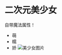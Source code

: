 
# 二次元美少女
自带魔法属性！
- 萌
- 糯
- 娇
![美少女图片](https://b-ssl.duitang.com/uploads/item/201502/27/20150227111549_fciaT.png)
